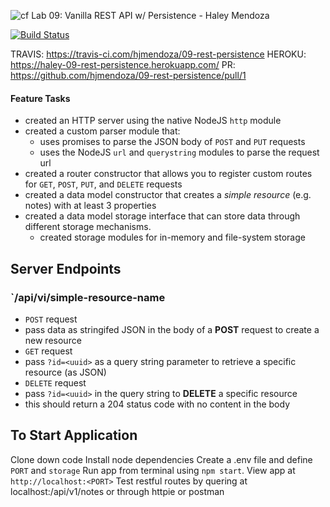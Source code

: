 ![cf](https://i.imgur.com/7v5ASc8.png) Lab 09: Vanilla REST API w/ Persistence - Haley Mendoza

[![Build Status](https://travis-ci.com/hjmendoza/09-rest-persistence.svg?branch=master)](https://travis-ci.com/hjmendoza/09-rest-persistence)

TRAVIS: https://travis-ci.com/hjmendoza/09-rest-persistence
HEROKU: https://haley-09-rest-persistence.herokuapp.com/
PR: https://github.com/hjmendoza/09-rest-persistence/pull/1


#### Feature Tasks
* created an HTTP server using the native NodeJS `http` module
* created a custom parser module that:
  * uses promises to parse the JSON body of `POST` and `PUT` requests
  * uses the NodeJS `url` and `querystring` modules to parse the request url
* created a router constructor that allows you to register custom routes for `GET`, `POST`, `PUT`, and `DELETE` requests
* created a data model constructor that creates a _simple resource_ (e.g. notes) with at least 3 properties
* created a data model storage interface that can store data through different storage mechanisms.
  * created storage modules for in-memory and file-system storage

## Server Endpoints
### `/api/vi/simple-resource-name
* `POST` request
 * pass data as stringifed JSON in the body of a **POST** request to create a new resource
* `GET` request
 * pass `?id=<uuid>` as a query string parameter to retrieve a specific resource (as JSON)
* `DELETE` request
 * pass `?id=<uuid>` in the query string to **DELETE** a specific resource
 * this should return a 204 status code with no content in the body

## To Start Application
Clone down code
Install node dependencies
Create a .env file and define `PORT` and `storage`
Run app from terminal using `npm start`. View app at `http://localhost:<PORT>`
Test restful routes by quering at localhost:<PORT>/api/v1/notes or through httpie or postman



